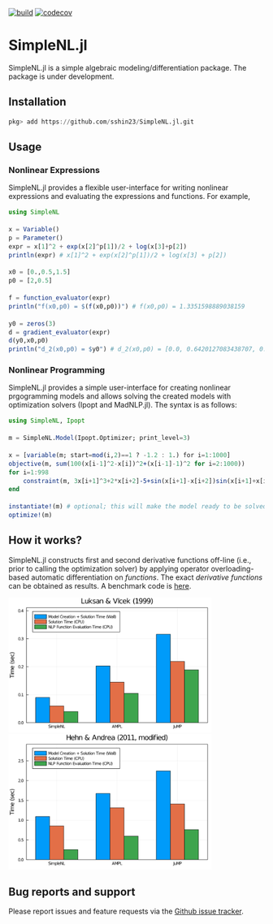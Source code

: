 [![build](https://github.com/sshin23/SimpleNL.jl/actions/workflows/test.yml/badge.svg)](https://github.com/sshin23/SimpleNL.jl/actions/workflows/test.yml)
[![codecov](https://codecov.io/gh/sshin23/SimpleNL.jl/branch/main/graph/badge.svg?token=U6NMMW0IT5)](https://codecov.io/gh/sshin23/SimpleNL.jl)
# SimpleNL.jl
 
SimpleNL.jl is a simple algebraic modeling/differentiation package. The package is under development.

## Installation
```julia
pkg> add https://github.com/sshin23/SimpleNL.jl.git
```

## Usage
### Nonlinear Expressions
SimpleNL.jl provides a flexible user-interface for writing nonlinear expressions and evaluating the expressions and functions. For example,
```julia
using SimpleNL

x = Variable()
p = Parameter()
expr = x[1]^2 + exp(x[2]^p[1])/2 + log(x[3]+p[2])
println(expr) # x[1]^2 + exp(x[2]^p[1])/2 + log(x[3] + p[2])

x0 = [0.,0.5,1.5]
p0 = [2,0.5]

f = function_evaluator(expr)
println("f(x0,p0) = $(f(x0,p0))") # f(x0,p0) = 1.3351598889038159

y0 = zeros(3)
d = gradient_evaluator(expr)
d(y0,x0,p0)
println("d_2(x0,p0) = $y0") # d_2(x0,p0) = [0.0, 0.6420127083438707, 0.5]
```

### Nonlinear Programming
SimpleNL.jl provides a simple user-interface for creating nonlinear prgogramming models and allows solving the created models with optimization solvers (Ipopt and MadNLP.jl). The syntax is as follows:
```julia
using SimpleNL, Ipopt

m = SimpleNL.Model(Ipopt.Optimizer; print_level=3) 

x = [variable(m; start=mod(i,2)==1 ? -1.2 : 1.) for i=1:1000]
objective(m, sum(100(x[i-1]^2-x[i])^2+(x[i-1]-1)^2 for i=2:1000))
for i=1:998
    constraint(m, 3x[i+1]^3+2*x[i+2]-5+sin(x[i+1]-x[i+2])sin(x[i+1]+x[i+2])+4x[i+1]-x[i]exp(x[i]-x[i+1])-3 == 0)
end

instantiate!(m) # optional; this will make the model ready to be solved
optimize!(m)
```

## How it works?
SimpleNL.jl constructs first and second derivative functions off-line (i.e., prior to calling the optimization solver) by applying operator overloading-based automatic differentiation on _functions_. The exact _derivative functions_ can be obtained as results. A benchmark code is [here](https://github.com/sshin23/SimpleNL.jl/blob/main/benchmark/benchmark.jl).

<img src="/benchmark/output/luksanvlcek.png" width="400"/><img src="/benchmark/output/hehnandrea.png" width="400"/>

## Bug reports and support
Please report issues and feature requests via the [Github issue tracker](https://github.com/sshin23/SimpleNLModels.jl/issues). 
